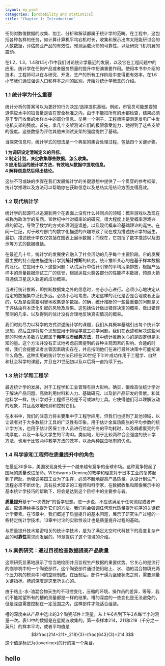 ```yaml
---
layout: my_post
categories: [probability and statistics]
title: "Chapter 1: Introduction"
---
```

  任何对数值数据的收集、加工、分析和解读都属于统计学的范畴。在工程中，这包括各种各样的任务，如计算计算机平均宕机时长，收集和展示出席太阳能研讨会的人数数据，评估商业产品的有效性，预测运载火箭的可靠性，以及研究飞机机翼的震动。

在1.2，1.3，1.4和1.5小节中我们讨论统计学最近的发展，以及它在工程问题中的应用。统计学在任何产品或者服务质量的提升中扮演重要作用。使用本书中介绍的技术，工程师可以在与研究、开发、生产的所有工作阶段中变得更有效率。在1.6小节我们通过强调人口和样本之间的区别，开始对统计学概念的介绍。

### 1.1 统计学为什么重要

统计分析的答案可以为更好的行为决定/选择提供基础。例如，市官员可能想要知道供应水中的铅含量是否在安全标准之内。由于不能把所有的水都检查，结果必须基于专门收集的水样本中的部分信息。举另一个例子，工程师需要测定发电厂中发电机支架的强度。首先，拿几个支架测试它们的极限承受能力，她得到了这些支架的强度。这些数据为评估其他未测试支架的强度提供了基础。

当探究信息时，统计学式的想法是一个典型的集合处理过程，包括四个关键步骤。

**1 为调研设定清晰定义的目标。**  
**2 制定计划，决定收集哪些数据，怎么收集。**  
**3 应用恰当的统计学方法，有效地从数据中提取信息。**  
**4 解释信息然后得出结论。**

这些不可或缺的步骤在我们发展统计学的关键思想中提供了一个贯穿的参考框架。统计学推理以及方法可以帮助你在获取信息以及总结实用结论方面变得高效。

### 1.2 现代统计学

统计学的起源可以追溯到两个在表面上没有什么共同点的领域：概率游戏以及现在被称为政治学的东西。18世纪中叶对概率论的研究，很大程度上是受概率游戏兴趣的驱动，导致了数学的方式处理测量误差，以及现代概率论基础理论的诞生。在同一世纪，对于政府部门的数字化描述的兴趣导致了现在成为描述统计学的诞生。最初，描述统计学仅仅包括在图表上展示数据；而现在，它包括了数字描述以及图示等方式的数据概括。

在最近几十年，统计学的发展使它融入了社会活动的几乎每个主要阶段。它的发展最主要的特点是由描述统计学到**统计推断**的转变。统计推断关心的是基于样本数据的泛化。它应用于以下这些问题：从试运行中估计引擎的平均污染排放，根据产品样本的测量数据测试工厂的信誉，根据运载火箭各部分的性能样本数据，预测火箭将通信卫星送入轨道的成功概率。

当进行统计推断，即推断数据集之外的信息时，务必小心进行。必须小心地决定从给定的数据集中泛化多远。必须小心地考虑，决定这样的泛化是否是合理或者正当的，以及是否需要明智地收集更多数据。的确，统计推断的一些最重要的问题是关于评估由样本泛化引起的风险及后果。这包括估计做出错误决定的概率、做出错误预测的几率、以及得到的估计没有合理地反映真实情况的概率。

我们时刻尽力以科学的方式讲述统计学的课题，我们从其概率基础引出每个统计学思想，然后立即将每个思想应用于物理学或工程学问题。我们在表述和解决这些问题的时候大多数方法都属于**频率**或者**经典方法**，其中统计推断关心的是固定但是未知的量。这个方法并没有正式地考虑前面提到的各种主观因素的影响。合适的时候，我们会提醒读者主管因素确实存在，并且指明他们在进行最终决策中可能扮演什么角色。这种实用的统计学方法已经在20世纪下半叶成功作用于工程学、自然和社会科学的课题，并且在21世纪初以及以后将一直持续下去。

### 1.3 统计学和工程学

最近统计学的发展，对于工程学和工业管理有巨大影响。确实，很难高估统计学对于解决产品问题、高效利用材料和人力、基础研究、以及新产品研发的贡献。和其他科学一样，统计学对于工程师已经是不可或缺的工具。它使得他们可以理解波动的现象，并且高效地预测和控制它们。

在本书中，我们的注意力将主要集中于工程学应用，但我们也提到了其他领域，以让读者对于大多数统计工具的广泛性有印象。用于估计金属热膨胀的平均参数的统计学方法，也用于估计医保工作人员进行给定任务的平均耗时，以及鹈鹕蛋壳的平均厚度，以及一年级大学生的平均IQ。类似地，用于比较两种合金强度的统计学方法，也用于比较两种教学方法的效率，以及两种昆虫喷剂的优点。

### 1.4 科学家和工程师在质量提升中的角色

在最近30多年，美国发现身处于一个越来越有竞争的全球市场。这种竞争掀起了国际的质量改进革命。W.Edwards Deming的教学和理念对于日本工业的复苏起到了帮助。他强调美国工业为了生存，必须不断地提高产品质量。从设计到生产，流程必须不断优化。具有技术知识的工程师和科学家，在数据收集和图像展示中的基本统计学技巧的帮助下，将会是达到这个目标中的主要参与者。

**质量提升**基于“一次做好”的哲学思想。进一步说，不应该满足于任何流程或者产品，应该持续寻找提升它们的方法。我们将会强调任何现代质量提升程序的关键统计学要素。在15章中，我们概述了质量提升的基本问题，展示了研究生产过程的一些特定统计学技术。13章中讨论的实验性设计也是质量提升过程的基础。

与质量提升技术紧密相关的统计学技术，是为了满足太空时代科技下的高度复杂产品的**可靠性**需求而发展的。16章提供了这个领域的介绍。

### 1.5 案例研究：通过目视检查数据提高产品质量

这项研究显著地展示了恰当地绘图并且监视生产数据的重要优势。它关心的是流行的咖啡机中的一个陶瓷部件。这个陶瓷部件通过使用粘土、水、油的混合物填充两个压力机的模具中间的空隙制成。在压制后，部件干燥为坚硬状态之前，需要测量关键指标。槽的深度是这里所关心的。

由于粘土-水-油混合物天生的不可控变化，压缩的环境，操作员的差异，等等，我们不能期望所有的槽的测量都是一样的结果。槽的深度的一些变化是无法避免的，但是深度需要控制在一定范围之内，这样部件才能适合组装。

槽的深度由从产品中选出的3个陶瓷部件上测量，从上午6点到下午3点每半小时测量一次。表1.1中的数据是在星期五收集的。第一条样本214，211和218（千分之一英尺）的样本平均，或者平均值是
$$\frac{214+211+_218}{3}=\frac{643}{3}=214.3$$
这个值是标记为\(\overlinex\)的行的第一个条目。


## hello
